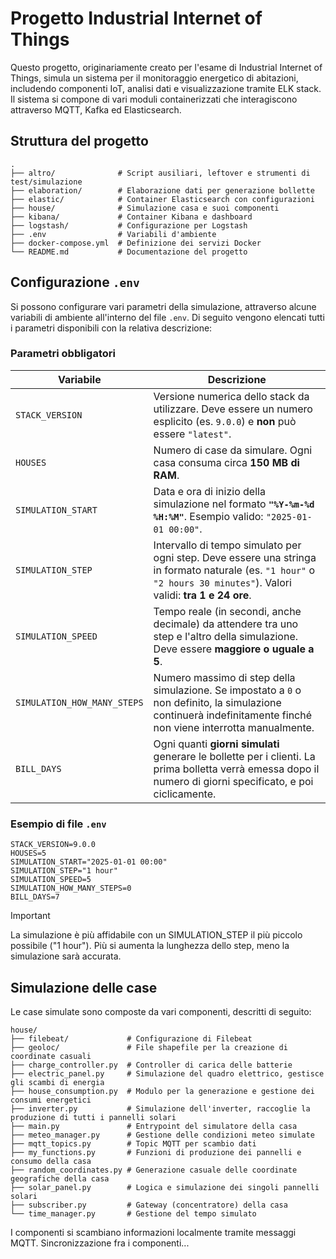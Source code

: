 # Progetto Industrial Internet of Things
Questo progetto, originariamente creato per l'esame di Industrial Internet of Things, simula un sistema per il monitoraggio energetico di abitazioni, includendo componenti IoT, analisi dati e visualizzazione tramite ELK stack. Il sistema si compone di vari moduli containerizzati che interagiscono attraverso MQTT, Kafka ed Elasticsearch.

## Struttura del progetto
```
.
├── altro/              # Script ausiliari, leftover e strumenti di test/simulazione
├── elaboration/        # Elaborazione dati per generazione bollette
├── elastic/            # Container Elasticsearch con configurazioni
├── house/              # Simulazione casa e suoi componenti
├── kibana/             # Container Kibana e dashboard
├── logstash/           # Configurazione per Logstash
├── .env                # Variabili d'ambiente
├── docker-compose.yml  # Definizione dei servizi Docker
└── README.md           # Documentazione del progetto
```

## Configurazione `.env`
Si possono configurare vari parametri della simulazione, attraverso alcune variabili di ambiente all'interno del file `.env`. Di seguito vengono elencati tutti i parametri disponibili con la relativa descrizione:

### Parametri obbligatori

| Variabile | Descrizione |
|-----------|-------------|
| `STACK_VERSION` | Versione numerica dello stack da utilizzare. Deve essere un numero esplicito (es. `9.0.0`) e **non** può essere `"latest"`. |
| `HOUSES` | Numero di case da simulare. Ogni casa consuma circa **150 MB di RAM**. |
| `SIMULATION_START` | Data e ora di inizio della simulazione nel formato **`"%Y-%m-%d %H:%M"`**. Esempio valido: `"2025-01-01 00:00"`. |
| `SIMULATION_STEP` | Intervallo di tempo simulato per ogni step. Deve essere una stringa in formato naturale (es. `"1 hour"` o `"2 hours 30 minutes"`). Valori validi: **tra 1 e 24 ore**. |
| `SIMULATION_SPEED` | Tempo reale (in secondi, anche decimale) da attendere tra uno step e l'altro della simulazione. Deve essere **maggiore o uguale a 5**. |
| `SIMULATION_HOW_MANY_STEPS` | Numero massimo di step della simulazione. Se impostato a `0` o non definito, la simulazione continuerà indefinitamente finché non viene interrotta manualmente. |
| `BILL_DAYS` | Ogni quanti **giorni simulati** generare le bollette per i clienti. La prima bolletta verrà emessa dopo il numero di giorni specificato, e poi ciclicamente. |

### Esempio di file `.env`

```env
STACK_VERSION=9.0.0
HOUSES=5
SIMULATION_START="2025-01-01 00:00"
SIMULATION_STEP="1 hour"
SIMULATION_SPEED=5
SIMULATION_HOW_MANY_STEPS=0
BILL_DAYS=7
```
> [!IMPORTANT]  
> La simulazione è più affidabile con un SIMULATION_STEP il più piccolo possibile ("1 hour"). Più si aumenta la lunghezza dello step, meno la simulazione sarà accurata.


## Simulazione delle case
Le case simulate sono composte da vari componenti, descritti di seguito:
```
house/
├── filebeat/             # Configurazione di Filebeat
├── geoloc/               # File shapefile per la creazione di coordinate casuali
├── charge_controller.py  # Controller di carica delle batterie
├── electric_panel.py     # Simulazione del quadro elettrico, gestisce gli scambi di energia
├── house_consumption.py  # Modulo per la generazione e gestione dei consumi energetici
├── inverter.py           # Simulazione dell'inverter, raccoglie la produzione di tutti i pannelli solari
├── main.py               # Entrypoint del simulatore della casa
├── meteo_manager.py      # Gestione delle condizioni meteo simulate
├── mqtt_topics.py        # Topic MQTT per scambio dati
├── my_functions.py       # Funzioni di produzione dei pannelli e consumo della casa
├── random_coordinates.py # Generazione casuale delle coordinate geografiche della casa
├── solar_panel.py        # Logica e simulazione dei singoli pannelli solari
├── subscriber.py         # Gateway (concentratore) della casa
└── time_manager.py       # Gestione del tempo simulato
```

I componenti si scambiano informazioni localmente tramite messaggi MQTT.
Sincronizzazione fra i componenti...



<!--
> [!NOTE]  
> Highlights information that users should take into account, even when skimming.

> [!TIP]
> Optional information to help a user be more successful.

> [!IMPORTANT]  
> Crucial information necessary for users to succeed.

> [!WARNING]  
> Critical content demanding immediate user attention due to potential risks.

> [!CAUTION]
> Negative potential consequences of an action.
-->
